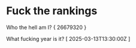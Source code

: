 # Fuck the rankings

Who the hell am I?
{ 26679320 }

What fucking year is it?
[ 2025-03-13T13:30:00Z ]
